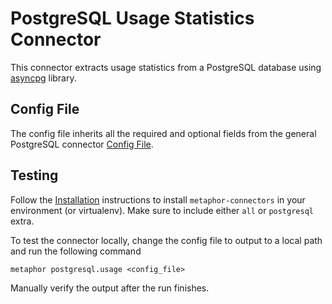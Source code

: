 # PostgreSQL Usage Statistics Connector

This connector extracts usage statistics from a PostgreSQL database using [asyncpg](https://github.com/MagicStack/asyncpg) library.

## Config File

The config file inherits all the required and optional fields from the general PostgreSQL connector [Config File](../README.md#config-file).

## Testing

Follow the [Installation](../../README.md) instructions to install `metaphor-connectors` in your environment (or virtualenv). Make sure to include either `all` or `postgresql` extra.

To test the connector locally, change the config file to output to a local path and run the following command

```shell
metaphor postgresql.usage <config_file>
```

Manually verify the output after the run finishes.